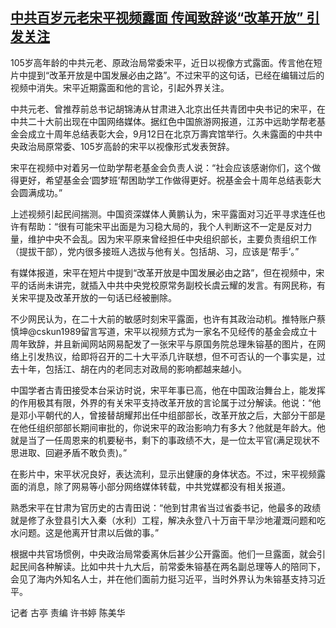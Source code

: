 <!--1663668716000-->
[中共百岁元老宋平视频露面 传闻致辞谈“改革开放” 引发关注](https://www.rfa.org/mandarin/yataibaodao/gt2-09202022061125.html)
------

<p><span style="font-weight: 400;">105岁高年龄的中共元老、原政治局常委宋平，近日以视像方式露面。传言他在短片中提到“改革开放是中国发展必由之路”。不过宋平的这句话，已经在编辑过后的视频中消失。宋平近期露面和他的言论，引起外界关注。</span></p><p><span style="font-weight: 400;">中共元老、曾推荐前总书记胡锦涛从甘肃进入北京出任共青团中央书记的宋平，在中共二十大前出现在中国网络媒体。据红色中国旅游网报道，江苏中远助学帮老基金会成立十周年总结表彰大会，9月12日在北京万壽宾馆举行。久未露面的中共中央政治局原常委、105岁高龄的宋平以视像形式发表贺辞。</span></p><p><span style="font-weight: 400;">宋平在视频中对着另一位助学帮老基金会负责人说：“社会应该感谢你们，这个做得更好，希望基金会‘圆梦班’帮困助学工作做得更好。祝基金会十周年总结表彰大会圆满成功。”</span></p><p><span style="font-weight: 400;">上述视频引起民间揣测。中国资深媒体人黄鹏认为，宋平露面对习近平寻求连任也许有帮助：</span><span style="font-weight: 400;">“很有可能宋平出面是为习稳大局的，我个人判断这不一定是反对力量，维护中央不会乱。因为宋平原来曾经担任中央组织部长，主要负责组织工作（提拔干部），党内很多接班人选拔与他有关。包括胡、习，应该是‘帮手’。”</span></p><p><span style="font-weight: 400;">有媒体报道，宋平在短片中提到“改革开放是中国发展必由之路”，但在视频中，宋平的话尚未讲完，就插入中共中央党校原常务副校长虞云耀的发言。有网民称，有关宋平提及改革开放的一句话已经被删除。</span></p><p><span style="font-weight: 400;">不少网民认为，在二十大前的敏感时刻宋平露面，也许有其政治动机。推特账户蔡慎坤@cskun1989留言写道，宋平以视频方式为一家名不见经传的基金会成立十周年致辞，并且新闻网站网易配发了一张宋平与原国务院总理朱镕基的图片，在网络上引发热议，给即将召开的二十大平添几许联想，但不可否认的一个事实是，过去十年，包括江、胡在内的老同志对政局的影响都越来越小。</span></p><p><span style="font-weight: 400;">中国学者古青田接受本台采访时说，宋平年事已高，他在中国政治舞台上，能发挥的作用极其有限，外界的有关宋平支持改革开放的言论属于过分解读。他说：</span><span style="font-weight: 400;">“他是邓小平朝代的人，曾接替胡耀邦出任中组部部长，改革开放之后，大部分干部是在他任组织部部长期间审批的，你说宋平的政治影响力有多大？他就是年龄大。他就是当了一任周恩来的机要秘书，剩下的事政绩不大，是一位太平官(满足现状不思进取、回避矛盾不敢负责)。”</span></p><p><span style="font-weight: 400;">在影片中，宋平状况良好，表达流利，显示出健康的身体状态。不过，宋平视频露面的消息，除了网易等小部分网络媒体转载，中共党媒都没有相关报道。</span></p><p><span style="font-weight: 400;">熟悉宋平在甘肃为官历史的古青田说：</span><span style="font-weight: 400;">“他到甘肃省当过省委书记，他最多的政绩就是修了永登县引大入秦（水利）工程，解决永登八十万亩干旱沙地灌溉问题和吃水问题。这是他离开甘肃以后做的事。”</span></p><p><span style="font-weight: 400;">根据中共官场惯例，中央政治局常委离休后甚少公开露面。他们一旦露面，就会引起民间各种解读。比如中共十九大后，前常委朱镕基在两名副总理等人的陪同下，会见了海内外知名人士，并在他们面前力挺习近平，当时外界认为朱镕基支持习近平。</span></p><p><span style="font-weight: 400;">记者 古亭 责编 许书婷 陈美华</span></p><p><br/><br/></p>
